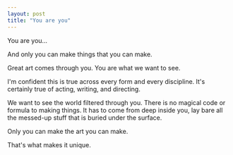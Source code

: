 ```yaml
---
layout: post
title: "You are you"
---
```


You are you...

And only you can make things that you can make.

Great art comes through you. You are what we want to see.

I'm confident this is true across every form and every discipline. It's certainly true of acting, writing, and directing.

We want to see the world filtered through you. There is no magical code or formula to making things. It has to come from deep inside you, lay bare all the messed-up stuff that is buried under the surface.

Only you can make the art you can make.

That's what makes it unique.
